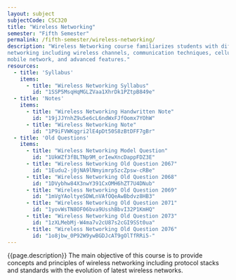 ```yaml
---
layout: subject
subjectCode: CSC320
title: "Wireless Networking"
semester: "Fifth Semester"
permalink: /fifth-semester/wireless-networking/
description: "Wireless Networking course familiarizes students with different concepts of wireless
networking including wireless channels, communication techniques, cellular communications,
mobile network, and advanced features."
resources:
  - title: 'Syllabus'
    items:
      - title: "Wireless Networking Syllabus"
        id: "1SSP5MsqHqMGLZVaa1XhrDk1PZtpB849e"
  - title: 'Notes'
    items:
      - title: "Wireless Networking Handwritten Note"
        id: "19jJJYnhZ9u5e6cL6ndWxFJfOomx7YOhW"
      - title: "Wireless Networking Note"
        id: "1P9iFVWKqgri2lE4pDt50S8zBtDFF7gBr"
  - title: 'Old Questions'
    items:
      - title: "Wireless Networking Model Question"
        id: "1UkWZf3fBLTNp9M_orIewXncDappFDZ3E"
      - title: "Wireless Networking Old Question 2067"
        id: "1Eudu2-j0jNA9lNmyimrp5zcZpsw-cRBe"
      - title: "Wireless Networking Old Question 2068"
        id: "1DVybhw84X3nwY391CxOMH6hZT7U4DNub"
      - title: "Wireless Networking Old Question 2069"
        id: "1mVgYAoltyeSDWLnVAfOQeAwBbdvz8HB3"
      - title: "Wireless Networking Old Question 2071"
        id: "1yovWsTN8OF06bva9UsshBbvI32P1KmHQ"
      - title: "Wireless Networking Old Question 2073"
        id: "1zXLMebMj-W4ma7v2cU87s2cGI9SSt0ua"
      - title: "Wireless Networking Old Question 2076"
        id: "1o8jbw_0P92W9ywBGDJcAT9gOlTfRRi5-"
---
```

{{page.description}}
The main objective of this course is to provide concepts and principles of wireless
networking including protocol stacks and standards with the evolution of latest wireless networks.